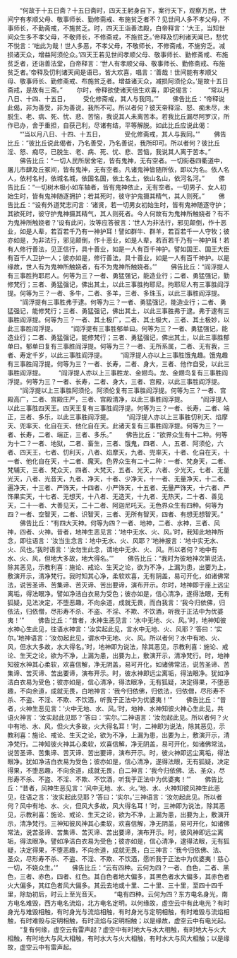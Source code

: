 <!-- { "loadSidebar": true } -->
　　“何故于十五日斋？十五日斋时，四天王躬身自下，案行天下，观察万民，世间宁有孝顺父母、敬事师长、勤修斋戒、布施贫乏者不？见世间人多不孝父母，不事师长，不勤斋戒，不施贫乏。时，四天王诣善法殿，白帝释言：‘大王，当知世间众生多不孝父母，不敬师长，不修斋戒，不施贫乏。’帝释及忉利诸天闻已，愁忧不悦言：‘咄此为哉！世人多恶，不孝父母，不敬师长，不修斋戒，不施穷乏。减损诸天众，增益阿须伦众。’四天王若见世间孝顺父母、敬事师长、勤修斋戒、布施贫乏者，还诣善法堂，白帝释言：‘世人有孝顺父母、敬事师长、勤修斋戒、布施贫乏者。’帝释及忉利诸天闻是语已，皆大欢喜，唱言：‘善哉！世间能有孝顺父母、敬事师长、勤修斋戒、布施贫乏者。增益诸天众，减损阿须伦众。’是故十五日斋戒，是故有三斋。”
　　尔时，帝释欲使诸天倍生欢喜，即说偈言：
　　“常以月八日、十四、十五日，
　　受化修斋戒，其人与我同。’”
　　佛告比丘：“帝释说此偈，非为善受，非为善说，我所不可。所以者何？彼天帝释淫、怒、痴未尽，未脱生、老、病、死、忧、悲、苦恼，我说其人未离苦本。若我比丘漏尽阿罗汉，所作已办，舍于重担，自获己利，尽诸有结，平等解脱。如此比丘应说此偈：
　　“‘当以月八日、十四、十五日，
　　　受化修斋戒，其人与我同。’”
　　佛告比丘：“彼比丘说此偈者，乃名善受，乃名善说，我所印可。所以者何？彼比丘淫、怒、痴尽，已脱生、老、病、死、忧、悲、苦恼，我说其人离于苦本。”
　　佛告比丘：“一切人民所居舍宅，皆有鬼神，无有空者。一切街巷四衢道中，屠儿市肆及丘冢间，皆有鬼神，无有空者。凡诸鬼神皆随所依，即以为名。依人名人，依村名村，依城名城，依国名国，依土名土，依山名山，依河名河。”
　　佛告比丘：“一切树木极小如车轴者，皆有鬼神依止，无有空者。一切男子、女人初始生时，皆有鬼神随逐拥护；若其死时，彼守护鬼摄其精气，其人则死。”
　　佛告比丘：“设有外道梵志问言：‘诸贤，若一切男女初始生时，皆有鬼神随逐守护；其欲死时，彼守护鬼神摄其精气，其人则死者。今人何故有为鬼神所触娆者？有不为鬼神所触娆者？’设有此问，汝等应答彼言：‘世人为非法行，邪见颠倒，作十恶业，如是人辈，若百若千乃有一神护耳！譬如群牛、群羊，若百若千一人守牧；彼亦如是，为非法行，邪见颠倒，作十恶业，如是人辈，若百若千乃有一神护耳！若有人修行善法，见正信行，具十善业，如是一人有百千神护。譬如国王、国王大臣有百千人卫护一人；彼亦如是，修行善法，具十善业，如是一人有百千神护。以是缘故，世人有为鬼神所触娆者，有不为鬼神所触娆者。’”
　　佛告比丘：“阎浮提人有三事胜拘耶尼人。何等为三？一者、勇猛强记，能造业行；二者、勇猛强记，勤修梵行；三者、勇猛强记，佛出其土，以此三事胜拘耶尼。拘耶尼人有三事胜阎浮提。何等为三？一者、多牛，二者、多羊，三者、多珠玉，以此三事胜阎浮提。
　　“阎浮提有三事胜弗于逮。何等为三？一者、勇猛强记，能造业行；二者、勇猛强记，能修梵行；三者、勇猛强记，佛出其土，以此三事胜弗于逮。弗于逮有三事胜阎浮提。何等为三？一者、其土极广，二者、其土极大，三者、其土极妙，以此三事胜阎浮提。
　　“阎浮提有三事胜郁单曰。何等为三？一者、勇猛强记，能造业行；二者、勇猛强记，能修梵行；三者、勇猛强记，佛出其土，以此三事胜郁单曰。郁单曰复有三事胜阎浮提。何等为三？一者、无所系属，二者、无有我，三者、寿定千岁，以此三事胜阎浮提。
　　“阎浮提人亦以上三事胜饿鬼趣。饿鬼趣有三事胜阎浮提。何等为三？一者、长寿，二者、身大，三者、他作自受，以此三事胜阎浮提。
　　“阎浮提人亦以上三事胜龙、金翅鸟。龙、金翅鸟复有三事胜阎浮提。何等为三？一者、长寿，二者、身大，三者、宫殿，以此三事胜阎浮提。
　　“阎浮提以上三事胜阿须伦。阿须伦复有三事胜阎浮提。何等为三？一者、宫殿高广，二者、宫殿庄严，三者、宫殿清净，以此三事胜阎浮提。
　　“阎浮提人以此三事胜四天王。四天王复有三事胜阎浮提。何等为三？一者、长寿，二者、端正，三者、多乐，以此三事胜阎浮提。
　　“阎浮提人亦以上三事胜忉利天、焰摩天、兜率天、化自在天、他化自在天。此诸天复有三事胜阎浮提。何等为三？一者、长寿，二者、端正，三者、多乐。”
　　佛告比丘：“欲界众生有十二种。何等为十二？一者、地狱，二者、畜生，三者、饿鬼，四者、人，五者、阿须伦，六者、四天王，七者、忉利天，八者、焰摩天，九者、兜率天，十者、化自在天，十一者、他化自在天，十二者、魔天。色界众生有二十二种：一者、梵身天，二者、梵辅天，三者、梵众天，四者、大梵天，五者、光天，六者、少光天，七者、无量光天，八者、光音天，九者、净天，十者、少净天，十一者、无量净天，十二者、遍净天，十三者、严饰天，十四者、小严饰天，十五者、无量严饰天，十六者、严饰果实天，十七者、无想天，十八者、无造天，十九者、无热天，二十者、善见天，二十一者、大善见天，二十二者、阿迦尼吒天。无色界众生有四种。何等为四？一者、空智天，二者、识智天，三者、无所有智天，四者、有想无想智天。”
　　佛告比丘：“有四大天神。何等为四？一者、地神，二者、水神，三者、风神，四者、火神。昔者，地神生恶见言：‘地中无水、火、风。’时，我知此地神所念，即往语言：‘汝当生念言：地中无水、火、风耶？’地神报言：‘地中实无水、火、风也。’我时语言：‘汝勿生此念，谓地中无水、火、风。所以者何？地中有水、火、风，但地大多故，地大得名。’”
　　佛告比丘：“我时为彼地神次第说法，除其恶见，示教利喜：施论、戒论、生天之论，欲为不净，上漏为患，出要为上，敷演开示，清净梵行。我时知其心净，柔软欢喜，无有阴盖，易可开化，如诸佛常法，说苦圣谛、苦集谛、苦灭谛、苦出要谛，演布开示。尔时，地神即于座上远尘离垢，得法眼净。譬如净洁白衣易为受色；彼亦如是，信心清净，遂得法眼，无有狐疑，见法决定，不堕恶趣，不向余道，成就无畏，而白我言：‘我今归依佛，归依法，归依僧，尽形寿不杀、不盗、不淫、不欺、不饮酒，听我于正法中为优婆夷！’”
　　佛告比丘：“昔者，水神生恶见言：‘水中无地、火、风。’时，地神知彼水神心生此见，往语水神言：‘汝实起此见，言水中无地、火、风耶？’答曰：‘实尔。’地神语言：‘汝勿起此见，谓水中无地、火、风。所以者何？水中有地、火、风，但水大多故，水大得名。’时，地神即为说法，除其恶见，示教利喜：施论、戒论、生天之论，欲为不净，上漏为患，出要为上，敷演开示，清净梵行。时，地神知彼水神其心柔软，欢喜信解，净无阴盖，易可开化，如诸佛常法，说苦圣谛、苦集谛、苦灭谛、苦出要谛，演布开示。时，彼水神即远尘离垢，得法眼净。犹如净洁白衣易为受色；彼亦如是，信心清净，得法眼净，无有狐疑，决定得果，不堕恶趣，不向余道，成就无畏，白地神言：‘我今归依佛，归依法，归依僧，尽形寿不杀、不盗、不淫、不欺、不饮酒，听我于正法中为优婆夷！’”
　　佛告比丘：“昔者，火神生恶见言：‘火中无地、水、风。’时，地神、水神知彼火神心生此见，共语火神言：‘汝实起此见耶？’答曰：‘实尔。’二神语言：‘汝勿起此见。所以者何？火中有地、水、风，但火大多故，火大得名耳！’时，二神即为说法，除其恶见，示教利喜：施论、戒论、生天之论，欲为不净，上漏为患，出要为上，敷演开示，清净梵行。二神知彼火神其心柔软，欢喜信解，净无阴盖，易可开化，如诸佛常法，说苦圣谛、苦集谛、苦灭谛、苦出要谛，演布开示。时，彼火神即远尘离垢，得法眼净。犹如净洁白衣易为受色；彼亦如是，信心清净，遂得法眼，无有狐疑，决定得果，不堕恶趣，不向余道，成就无畏，白二神言：‘我今归依佛、法、圣众，尽形寿不杀、不盗、不淫、不欺、不饮酒，听我于正法中为优婆夷！’”
　　佛告比丘：“昔者，风神生恶见言：‘风中无地、水、火。’地、水、火神知彼风神生此恶见，往语之言：‘汝实起此见耶？’答曰：‘实尔。’三神语言：‘汝勿起此见。所以者何？风中有地、水、火，但风大多故，风大得名耳！’时，三神即为说法，除其恶见，示教利喜：施论、戒论、生天之论，欲为不净，上漏为患，出要为上，敷演开示，清净梵行。三神知彼风神其心柔软，欢喜信解，净无阴盖，易可开化，如诸佛常法，说苦圣谛、苦集谛、苦灭谛、苦出要谛，演布开示。时，彼风神即远尘离垢，得法眼净。譬如净洁白衣易为受色；彼亦如是，信心清净，逮得法眼，无有狐疑，决定得果，不堕恶趣，不向余道，成就无畏，白三神言：‘我今归依佛、法、圣众，尽形寿不杀、不盗、不淫、不欺、不饮酒，愿听我于正法中为优婆夷！慈心一切，不娆众生。’”
　　佛告比丘：“云有四种。云何为四？一者、白色，二者、黑色，三者、赤色，四者、红色。其白色者地大偏多，其黑色者水大偏多，其赤色者火大偏多，其红色者风大偏多。其云去地或十里、二十里、三十里，至四十四千里，除劫初后，时云上至光音天。
　　“电有四种。云何为四？东方电名身光，南方电名难毁，西方电名流焰，北方电名定明。以何缘故，虚空云中有此电光？有时身光与难毁相触，有时身光与流焰相触，有时身光与定明相触，有时难毁与流焰相触，有时难毁与定明相触，有时流焰与定明相触；以是缘故，虚空云中有电光起。
　　“复有何缘，虚空云有雷声起？虚空中有时地大与水大相触，有时地大与火大相触，有时地大与风大相触，有时水大与火大相触，有时水大与风大相触；以是缘故，虚空云中有雷声起。
